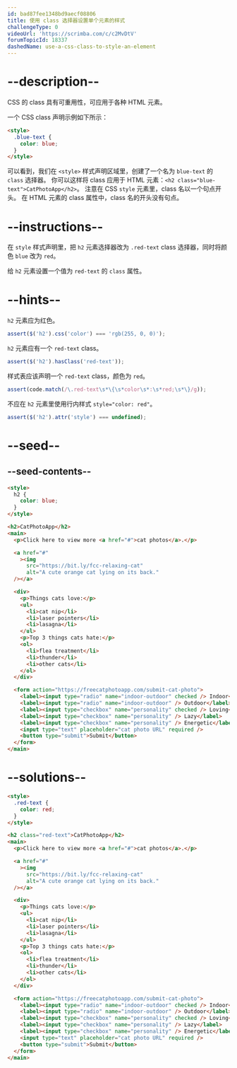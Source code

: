 ```yaml
---
id: bad87fee1348bd9aecf08806
title: 使用 class 选择器设置单个元素的样式
challengeType: 0
videoUrl: 'https://scrimba.com/c/c2MvDtV'
forumTopicId: 18337
dashedName: use-a-css-class-to-style-an-element
---
```


# --description--

CSS 的 class 具有可重用性，可应用于各种 HTML 元素。

一个 CSS class 声明示例如下所示：

```html
<style>
  .blue-text {
    color: blue;
  }
</style>
```

可以看到，我们在 `<style>` 样式声明区域里，创建了一个名为 `blue-text` 的 `class` 选择器。 你可以这样将 class 应用于 HTML 元素：`<h2 class="blue-text">CatPhotoApp</h2>`。 注意在 CSS `style` 元素里，class 名以一个句点开头。 在 HTML 元素的 class 属性中，class 名的开头没有句点。

# --instructions--

在 `style` 样式声明里，把 `h2` 元素选择器改为 `.red-text` class 选择器，同时将颜色 `blue` 改为 `red`。

给 `h2` 元素设置一个值为 `red-text` 的 `class` 属性。

# --hints--

`h2` 元素应为红色。

```js
assert($('h2').css('color') === 'rgb(255, 0, 0)');
```

`h2` 元素应有一个 `red-text` class。

```js
assert($('h2').hasClass('red-text'));
```

样式表应该声明一个 `red-text` class，颜色为 `red`。

```js
assert(code.match(/\.red-text\s*\{\s*color\s*:\s*red;\s*\}/g));
```

不应在 `h2` 元素里使用行内样式 `style="color: red"`。

```js
assert($('h2').attr('style') === undefined);
```

# --seed--

## --seed-contents--

```html
<style>
  h2 {
    color: blue;
  }
</style>

<h2>CatPhotoApp</h2>
<main>
  <p>Click here to view more <a href="#">cat photos</a>.</p>

  <a href="#"
    ><img
      src="https://bit.ly/fcc-relaxing-cat"
      alt="A cute orange cat lying on its back."
  /></a>

  <div>
    <p>Things cats love:</p>
    <ul>
      <li>cat nip</li>
      <li>laser pointers</li>
      <li>lasagna</li>
    </ul>
    <p>Top 3 things cats hate:</p>
    <ol>
      <li>flea treatment</li>
      <li>thunder</li>
      <li>other cats</li>
    </ol>
  </div>

  <form action="https://freecatphotoapp.com/submit-cat-photo">
    <label><input type="radio" name="indoor-outdoor" checked /> Indoor</label>
    <label><input type="radio" name="indoor-outdoor" /> Outdoor</label><br />
    <label><input type="checkbox" name="personality" checked /> Loving</label>
    <label><input type="checkbox" name="personality" /> Lazy</label>
    <label><input type="checkbox" name="personality" /> Energetic</label><br />
    <input type="text" placeholder="cat photo URL" required />
    <button type="submit">Submit</button>
  </form>
</main>
```

# --solutions--

```html
<style>
  .red-text {
    color: red;
  }
</style>

<h2 class="red-text">CatPhotoApp</h2>
<main>
  <p>Click here to view more <a href="#">cat photos</a>.</p>

  <a href="#"
    ><img
      src="https://bit.ly/fcc-relaxing-cat"
      alt="A cute orange cat lying on its back."
  /></a>

  <div>
    <p>Things cats love:</p>
    <ul>
      <li>cat nip</li>
      <li>laser pointers</li>
      <li>lasagna</li>
    </ul>
    <p>Top 3 things cats hate:</p>
    <ol>
      <li>flea treatment</li>
      <li>thunder</li>
      <li>other cats</li>
    </ol>
  </div>

  <form action="https://freecatphotoapp.com/submit-cat-photo">
    <label><input type="radio" name="indoor-outdoor" checked /> Indoor</label>
    <label><input type="radio" name="indoor-outdoor" /> Outdoor</label><br />
    <label><input type="checkbox" name="personality" checked /> Loving</label>
    <label><input type="checkbox" name="personality" /> Lazy</label>
    <label><input type="checkbox" name="personality" /> Energetic</label><br />
    <input type="text" placeholder="cat photo URL" required />
    <button type="submit">Submit</button>
  </form>
</main>
```
